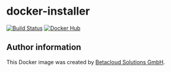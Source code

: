 # docker-installer

[![Build Status](https://travis-ci.org/osism/docker-installer.svg?branch=master)](https://travis-ci.org/osism/docker-installer)
[![Docker Hub](https://img.shields.io/badge/Docker%20Hub-osism%2Finstaller-blue.svg)](https://hub.docker.com/r/osism/installer/)

Author information
------------------

This Docker image was created by [Betacloud Solutions GmbH](https://www.betacloud-solutions.de).

